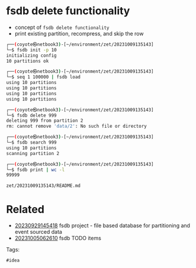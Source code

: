 # fsdb delete functionality

- concept of `fsdb delete functionality`
- print existing partition, recompress, and skip the row

```bash
┌──(coyote㉿netbook3)-[~/environment/zet/20231009135143]
└─$ fsdb init -p 10
initializing config
10 partitions ok

┌──(coyote㉿netbook3)-[~/environment/zet/20231009135143]
└─$ seq 1 100000 | fsdb load
using 10 partitions
using 10 partitions
using 10 partitions
using 10 partitions

┌──(coyote㉿netbook3)-[~/environment/zet/20231009135143]
└─$ fsdb delete 999
deleting 999 from partition 2
rm: cannot remove 'data/2': No such file or directory

┌──(coyote㉿netbook3)-[~/environment/zet/20231009135143]
└─$ fsdb search 999
using 10 partitions
scanning partition 2

┌──(coyote㉿netbook3)-[~/environment/zet/20231009135143]
└─$ fsdb print | wc -l
99999
```

` zet/20231009135143/README.md `

# Related

- [20230929145418](/zet/20230929145418/README.md) fsdb project - file based database for partitioning and event sourced data
- [20231005062610](/zet/20231005062610/README.md) fsdb TODO items

Tags:

    #idea
